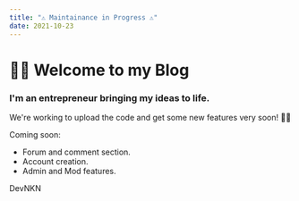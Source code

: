 ```yaml
---
title: "⚠️ Maintainance in Progress ⚠️"
date: 2021-10-23
---
```


<html>
  <body>
    <h1>
👋🏻 Welcome to my Blog
    </h1>
    <h3>
      I'm an entrepreneur bringing my ideas to life.
    </h3>
    We're working to upload the code and get some new features very soon! 👨‍💻
   
Coming soon:
    
- Forum and comment section.
- Account creation.
- Admin and Mod features.

 DevNKN
  </body>
  </html>
  
